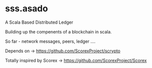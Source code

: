 # sss.asado
A Scala Based Distributed Ledger

Building up the compenents of a blockchain in scala.

So far - network messages, peers, ledger .... 

Depends on -> https://github.com/ScorexProject/scrypto

Totally inspired by Scorex -> https://github.com/ScorexProject/Scorex
